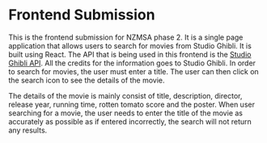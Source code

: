 # Frontend Submission

This is the frontend submission for NZMSA phase 2. It is a single page application that allows users to search for movies from Studio Ghibli. It is built using React. The API that is being used in this frontend is the [Studio Ghibli API](https://ghibliapi.herokuapp.com/). All the credits for the information goes to Studio Ghibli. In order to search for movies, the user must enter a title. The user can then click on the search icon to see the details of the movie. 

The details of the movie is mainly consist of title, description, director, release year, running time, rotten tomato score and the poster. When user searching for a movie, the user needs to enter the title of the movie as accurately as possible as if entered incorrectly, the search will not return any results.